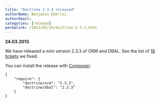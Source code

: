 ```yaml
---
title: "Doctrine 2.3.3 released"
authorName: Benjamin Eberlei
authorEmail:
categories: [release]
permalink: /2013/03/24/doctrine-2-3-3.html
---
```

**24.03.2013**

We have released a mini version 2.3.3 of ORM and DBAL. See the list of
[18
tickets](http://www.doctrine-project.org/jira/issues/?jql=project%20in%20(DDC%2C%20DBAL%2C%20DCOM)%20AND%20fixVersion%20%3D%20%222.3.3%22%20AND%20status%20%3D%20Resolved%20ORDER%20BY%20priority%20DESC)
we fixed.

You can install the release with [Composer](http://www.packagist.org):

    {
        "require": {
            "doctrine/orm": "2.3.3",
            "doctrine/dbal": "2.3.3"
        }
    }
